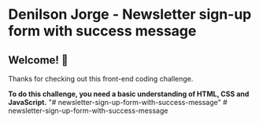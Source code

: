 # Denilson Jorge - Newsletter sign-up form with success message

## Welcome! 👋

Thanks for checking out this front-end coding challenge.


**To do this challenge, you need a basic understanding of HTML, CSS and JavaScript.**
"# newsletter-sign-up-form-with-success-message" 
#   n e w s l e t t e r - s i g n - u p - f o r m - w i t h - s u c c e s s - m e s s a g e  
 